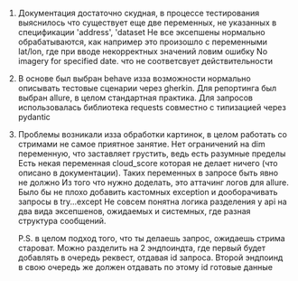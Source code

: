 
1) Документация достаточно скудная, в процессе тестирования выяснилось что существует еще две переменных,
    не указанных в спецификации 'address', 'dataset
    Не все эксепшены нормально обрабатываются, как например это произошло с переменными lat/lon,
    где при вводе некорректных значений ловим ошибку No imagery for specified date.
    что не соответсвует действительности
    
2) В основе был выбран behave изза возможности нормально описывать тестовые сценарии через gherkin. 
    Для репортинга был выбран allure, в целом стандартная практика.
    Для запросов использовалась библиотека requests совместно с типизацией через pydantic
    
3) Проблемы возникали изза обработки картинок, в целом работать со стримами не самое приятное занятие.
    Нет ограничений на dim переменную, что заставляет грустить, ведь есть разумные пределы
    Есть некая переменная cloud_score которая не делает ничего (что описано в документации). Таких переменных в запросе быть явно не должно
    Из того что нужно доделать, это аттачинг логов для allure.
    Было бы не плохо добавить кастомных exception и дооборачивать запросы в try...except
    Не совсем понятна логика разделения у api на два вида эксепшенов, ожидаемых и системных, где разная структура сообщений.
    
    
   P.S. в целом подход того, что ты делаешь запрос, ожидаешь стрима староват. Можно разделить на 2 эндпоиндта, где первый будет добавлять в очередь реквест, отдавая id запроса.
        Второй эндпоинд в свою очередь же должен отдавать по этому id готовые данные
